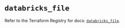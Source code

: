 # `databricks_file`

Refer to the Terraform Registry for docs: [`databricks_file`](https://registry.terraform.io/providers/databricks/databricks/1.79.0/docs/resources/file).
